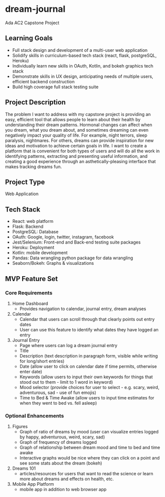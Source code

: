 # dream-journal
Ada AC2 Capstone Project

## Learning Goals
- Full stack design and development of a multi-user web application
- Solidify skills in curriculum-based tech stack (react, flask, postgreSQL, Heroku)
- Individually learn new skills in OAuth, Kotlin, and bokeh graphics tech stack
- Demonstrate skills in UX design, anticipating needs of multiple users, efficient backend construction
- Build high coverage full stack testing suite

## Project Description

The problem I want to address with my capstone project is providing an easy, efficient tool that allows people to learn about their health by understanding their dream patterns. Hormonal changes can affect when you dream, what you dream about, and sometimes dreaming can even negatively impact your quality of life. For example, night terrors, sleep paralysis, nightmares. For others, dreams can provide inspiration for new ideas and motivation to achieve certain goals in life. I want to create a platform that is convenient for both types of users and will do all the work in identifying patterns, extracting and presenting useful information, and creating a good experience through an asthetically-pleasing interface that makes tracking dreams fun.

## Project Type

Web Application

## Tech Stack

- React: web platform
- Flask: Backend
- PostgreSQL: Database
- OAuth: Google, login, twitter, instagram, facebook
- Jest/Selenium: Front-end and Back-end testing suite packages
- Heroku: Deployment
- Kotlin: mobile development
- Pandas: Data wrangling python package for data wrangling
- Seaborn/Bokeh: Graphs & visualizations

## MVP Feature Set

### Core Requirements
1.  Home Dashboard
    - Provides navigation to calendar, journal entry, dream analyses
2.  Calendar
    - Calendar that users can scroll through that clearly points out entry dates
    - User can use this feature to identify what dates they have logged an entry
3. Journal Entry
    - Page where users can log a dream journal entry
    - Title
    - Description (text description in paragraph form, visible while writing for long/short entries)
    - Date (allow user to click on calendar date if time permits, otherwise enter date)
    - Keywords (allow users to input their own keywords for things that stood out to them - limit to 1 word in keyword)
    - Mood selector (provide choices for user to select - e.g. scary, weird, adventurous, sad - use of fun emojis)
    - Time to Bed & Time Awake (allow users to input time estimates for when they went to bed vs. fell asleep)

### Optional Enhancements

1. Figures
    - Graph of ratio of dreams by mood (user can visualize entries logged by happy, adventurous, weird, scary, sad)
    - Graph of frequency of dreams logged
    - Graph of relationship between dream mood and time to bed and time awake
    - Interactive graphs would be nice where they can click on a point and see some stats about the dream (bokeh)
2. Dreams 101
    - articles/resources for users that want to read the science or learn more about dreams and effects on health, etc.
3. Mobile App Platform
    - mobile app in addition to web browser app
